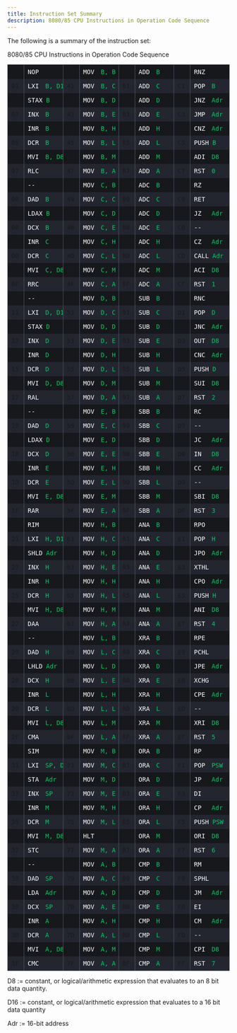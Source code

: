 ```yaml
---
title: Instruction Set Summary
description: 8080/85 CPU Instructions in Operation Code Sequence
---
```


The following is a summary of the instruction set:

8080/85 CPU Instructions in Operation Code Sequence

<div class="instruction-table">
  <div class="column">
  <div class="instruction">
    <span class="opcode">00</span>
    <span class="mnemonic">
      <span class="operation">NOP</span>
    </span>
  </div>

  <div class="instruction">
    <span class="opcode">01</span>
    <span class="mnemonic">
      <span class="operation">LXI</span>
      <span class="operands">B, D16</span>
    </span>
  </div>

  <div class="instruction">
    <span class="opcode">02</span>
    <span class="mnemonic">
      <span class="operation">STAX</span>
      <span class="operands">B</span>
    </span>
  </div>

  <div class="instruction">
    <span class="opcode">03</span>
    <span class="mnemonic">
      <span class="operation">INX</span>
      <span class="operands">B</span>
    </span>
  </div>

  <div class="instruction">
    <span class="opcode">04</span>
    <span class="mnemonic">
      <span class="operation">INR</span>
      <span class="operands">B</span>
    </span>
  </div>

  <div class="instruction">
    <span class="opcode">05</span>
    <span class="mnemonic">
      <span class="operation">DCR</span>
      <span class="operands">B</span>
    </span>
  </div>

  <div class="instruction">
    <span class="opcode">06</span>
    <span class="mnemonic">
      <span class="operation">MVI</span>
      <span class="operands">B, D8</span>
    </span>
  </div>

  <div class="instruction">
    <span class="opcode">07</span>
    <span class="mnemonic">
      <span class="operation">RLC</span>
    </span>
  </div>

  <div class="instruction">
    <span class="opcode">08</span>
    <span class="mnemonic">
      <span class="operation">--</span>
    </span>
  </div>

  <div class="instruction">
    <span class="opcode">09</span>
    <span class="mnemonic">
      <span class="operation">DAD</span>
      <span class="operands">B</span>
    </span>
  </div>

  <div class="instruction">
    <span class="opcode">0A</span>
    <span class="mnemonic">
      <span class="operation">LDAX</span>
      <span class="operands">B</span>
    </span>
  </div>

  <div class="instruction">
    <span class="opcode">0B</span>
    <span class="mnemonic">
      <span class="operation">DCX</span>
      <span class="operands">B</span>
    </span>
  </div>

  <div class="instruction">
    <span class="opcode">0C</span>
    <span class="mnemonic">
      <span class="operation">INR</span>
      <span class="operands">C</span>
    </span>
  </div>

  <div class="instruction">
    <span class="opcode">0D</span>
    <span class="mnemonic">
      <span class="operation">DCR</span>
      <span class="operands">C</span>
    </span>
  </div>

  <div class="instruction">
    <span class="opcode">0E</span>
    <span class="mnemonic">
      <span class="operation">MVI</span>
      <span class="operands">C, D8</span>
    </span>
  </div>

  <div class="instruction">
    <span class="opcode">0F</span>
    <span class="mnemonic">
      <span class="operation">RRC</span>
    </span>
  </div>

  <div class="instruction">
    <span class="opcode">10</span>
    <span class="mnemonic">
      <span class="operation">--</span>
    </span>
  </div>

  <div class="instruction">
    <span class="opcode">11</span>
    <span class="mnemonic">
      <span class="operation">LXI</span>
      <span class="operands">D, D16</span>
    </span>
  </div>

  <div class="instruction">
    <span class="opcode">12</span>
    <span class="mnemonic">
      <span class="operation">STAX</span>
      <span class="operands">D</span>
    </span>
  </div>

  <div class="instruction">
    <span class="opcode">13</span>
    <span class="mnemonic">
      <span class="operation">INX</span>
      <span class="operands">D</span>
    </span>
  </div>

  <div class="instruction">
    <span class="opcode">14</span>
    <span class="mnemonic">
      <span class="operation">INR</span>
      <span class="operands">D</span>
    </span>
  </div>

  <div class="instruction">
    <span class="opcode">15</span>
    <span class="mnemonic">
      <span class="operation">DCR</span>
      <span class="operands">D</span>
    </span>
  </div>

  <div class="instruction">
    <span class="opcode">16</span>
    <span class="mnemonic">
      <span class="operation">MVI</span>
      <span class="operands">D, D8</span>
    </span>
  </div>

  <div class="instruction">
    <span class="opcode">17</span>
    <span class="mnemonic">
      <span class="operation">RAL</span>
    </span>
  </div>

  <div class="instruction">
    <span class="opcode">18</span>
    <span class="mnemonic">
      <span class="operation">--</span>
    </span>
  </div>

  <div class="instruction">
    <span class="opcode">19</span>
    <span class="mnemonic">
      <span class="operation">DAD</span>
      <span class="operands">D</span>
    </span>
  </div>

  <div class="instruction">
    <span class="opcode">1A</span>
    <span class="mnemonic">
      <span class="operation">LDAX</span>
      <span class="operands">D</span>
    </span>
  </div>

  <div class="instruction">
    <span class="opcode">1B</span>
    <span class="mnemonic">
      <span class="operation">DCX</span>
      <span class="operands">D</span>
    </span>
  </div>

  <div class="instruction">
    <span class="opcode">1C</span>
    <span class="mnemonic">
      <span class="operation">INR</span>
      <span class="operands">E</span>
    </span>
  </div>

  <div class="instruction">
    <span class="opcode">1D</span>
    <span class="mnemonic">
      <span class="operation">DCR</span>
      <span class="operands">E</span>
    </span>
  </div>

  <div class="instruction">
    <span class="opcode">1E</span>
    <span class="mnemonic">
      <span class="operation">MVI</span>
      <span class="operands">E, D8</span>
    </span>
  </div>

  <div class="instruction">
    <span class="opcode">1F</span>
    <span class="mnemonic">
      <span class="operation">RAR</span>
    </span>
  </div>

  <div class="instruction">
    <span class="opcode">20</span>
    <span class="mnemonic">
      <span class="operation">RIM</span>
    </span>
  </div>

  <div class="instruction">
    <span class="opcode">21</span>
    <span class="mnemonic">
      <span class="operation">LXI</span>
      <span class="operands">H, D16</span>
    </span>
  </div>

  <div class="instruction">
    <span class="opcode">22</span>
    <span class="mnemonic">
      <span class="operation">SHLD</span>
      <span class="operands">Adr</span>
    </span>
  </div>

  <div class="instruction">
    <span class="opcode">23</span>
    <span class="mnemonic">
      <span class="operation">INX</span>
      <span class="operands">H</span>
    </span>
  </div>

  <div class="instruction">
    <span class="opcode">24</span>
    <span class="mnemonic">
      <span class="operation">INR</span>
      <span class="operands">H</span>
    </span>
  </div>

  <div class="instruction">
    <span class="opcode">25</span>
    <span class="mnemonic">
      <span class="operation">DCR</span>
      <span class="operands">H</span>
    </span>
  </div>

  <div class="instruction">
    <span class="opcode">26</span>
    <span class="mnemonic">
      <span class="operation">MVI</span>
      <span class="operands">H, D8</span>
    </span>
  </div>

  <div class="instruction">
    <span class="opcode">27</span>
    <span class="mnemonic">
      <span class="operation">DAA</span>
    </span>
  </div>

  <div class="instruction">
    <span class="opcode">28</span>
    <span class="mnemonic">
      <span class="operation">--</span>
    </span>
  </div>

  <div class="instruction">
    <span class="opcode">29</span>
    <span class="mnemonic">
      <span class="operation">DAD</span>
      <span class="operands">H</span>
    </span>
  </div>

  <div class="instruction">
    <span class="opcode">2A</span>
    <span class="mnemonic">
      <span class="operation">LHLD</span>
      <span class="operands">Adr</span>
    </span>
  </div>

  <div class="instruction">
    <span class="opcode">2B</span>
    <span class="mnemonic">
      <span class="operation">DCX</span>
      <span class="operands">H</span>
    </span>
  </div>

  <div class="instruction">
    <span class="opcode">2C</span>
    <span class="mnemonic">
      <span class="operation">INR</span>
      <span class="operands">L</span>
    </span>
  </div>

  <div class="instruction">
    <span class="opcode">2D</span>
    <span class="mnemonic">
      <span class="operation">DCR</span>
      <span class="operands">L</span>
    </span>
  </div>

  <div class="instruction">
    <span class="opcode">2E</span>
    <span class="mnemonic">
      <span class="operation">MVI</span>
      <span class="operands">L, D8</span>
    </span>
  </div>

  <div class="instruction">
    <span class="opcode">2F</span>
    <span class="mnemonic">
      <span class="operation">CMA</span>
    </span>
  </div>

  <div class="instruction">
    <span class="opcode">30</span>
    <span class="mnemonic">
      <span class="operation">SIM</span>
    </span>
  </div>

  <div class="instruction">
    <span class="opcode">31</span>
    <span class="mnemonic">
      <span class="operation">LXI</span>
      <span class="operands">SP, D16</span>
    </span>
  </div>

  <div class="instruction">
    <span class="opcode">32</span>
    <span class="mnemonic">
      <span class="operation">STA</span>
      <span class="operands">Adr</span>
    </span>
  </div>

  <div class="instruction">
    <span class="opcode">33</span>
    <span class="mnemonic">
      <span class="operation">INX</span>
      <span class="operands">SP</span>
    </span>
  </div>

  <div class="instruction">
    <span class="opcode">34</span>
    <span class="mnemonic">
      <span class="operation">INR</span>
      <span class="operands">M</span>
    </span>
  </div>

  <div class="instruction">
    <span class="opcode">35</span>
    <span class="mnemonic">
      <span class="operation">DCR</span>
      <span class="operands">M</span>
    </span>
  </div>

  <div class="instruction">
    <span class="opcode">36</span>
    <span class="mnemonic">
      <span class="operation">MVI</span>
      <span class="operands">M, D8</span>
    </span>
  </div>

  <div class="instruction">
    <span class="opcode">37</span>
    <span class="mnemonic">
      <span class="operation">STC</span>
    </span>
  </div>

  <div class="instruction">
    <span class="opcode">38</span>
    <span class="mnemonic">
      <span class="operation">--</span>
    </span>
  </div>

  <div class="instruction">
    <span class="opcode">39</span>
    <span class="mnemonic">
      <span class="operation">DAD</span>
      <span class="operands">SP</span>
    </span>
  </div>

  <div class="instruction">
    <span class="opcode">3A</span>
    <span class="mnemonic">
      <span class="operation">LDA</span>
      <span class="operands">Adr</span>
    </span>
  </div>

  <div class="instruction">
    <span class="opcode">3B</span>
    <span class="mnemonic">
      <span class="operation">DCX</span>
      <span class="operands">SP</span>
    </span>
  </div>

  <div class="instruction">
    <span class="opcode">3C</span>
    <span class="mnemonic">
      <span class="operation">INR</span>
      <span class="operands">A</span>
    </span>
  </div>

  <div class="instruction">
    <span class="opcode">3D</span>
    <span class="mnemonic">
      <span class="operation">DCR</span>
      <span class="operands">A</span>
    </span>
  </div>

  <div class="instruction">
    <span class="opcode">3E</span>
    <span class="mnemonic">
      <span class="operation">MVI</span>
      <span class="operands">A, D8</span>
    </span>
  </div>

  <div class="instruction">
    <span class="opcode">3F</span>
    <span class="mnemonic">
      <span class="operation">CMC</span>
    </span>
  </div>
  </div>

  <div class="column">
  <div class="instruction">
    <span class="opcode">40</span>
    <span class="mnemonic">
      <span class="operation">MOV</span>
      <span class="operands">B, B</span>
    </span>
  </div>

  <div class="instruction">
    <span class="opcode">41</span>
    <span class="mnemonic">
      <span class="operation">MOV</span>
      <span class="operands">B, C</span>
    </span>
  </div>

  <div class="instruction">
    <span class="opcode">42</span>
    <span class="mnemonic">
      <span class="operation">MOV</span>
      <span class="operands">B, D</span>
    </span>
  </div>

  <div class="instruction">
    <span class="opcode">43</span>
    <span class="mnemonic">
      <span class="operation">MOV</span>
      <span class="operands">B, E</span>
    </span>
  </div>

  <div class="instruction">
    <span class="opcode">44</span>
    <span class="mnemonic">
      <span class="operation">MOV</span>
      <span class="operands">B, H</span>
    </span>
  </div>

  <div class="instruction">
    <span class="opcode">45</span>
    <span class="mnemonic">
      <span class="operation">MOV</span>
      <span class="operands">B, L</span>
    </span>
  </div>

  <div class="instruction">
    <span class="opcode">46</span>
    <span class="mnemonic">
      <span class="operation">MOV</span>
      <span class="operands">B, M</span>
    </span>
  </div>

  <div class="instruction">
    <span class="opcode">47</span>
    <span class="mnemonic">
      <span class="operation">MOV</span>
      <span class="operands">B, A</span>
    </span>
  </div>

  <div class="instruction">
    <span class="opcode">48</span>
    <span class="mnemonic">
      <span class="operation">MOV</span>
      <span class="operands">C, B</span>
    </span>
  </div>

  <div class="instruction">
    <span class="opcode">49</span>
    <span class="mnemonic">
      <span class="operation">MOV</span>
      <span class="operands">C, C</span>
    </span>
  </div>

  <div class="instruction">
    <span class="opcode">4A</span>
    <span class="mnemonic">
      <span class="operation">MOV</span>
      <span class="operands">C, D</span>
    </span>
  </div>

  <div class="instruction">
    <span class="opcode">4B</span>
    <span class="mnemonic">
      <span class="operation">MOV</span>
      <span class="operands">C, E</span>
    </span>
  </div>

  <div class="instruction">
    <span class="opcode">4C</span>
    <span class="mnemonic">
      <span class="operation">MOV</span>
      <span class="operands">C, H</span>
    </span>
  </div>

  <div class="instruction">
    <span class="opcode">4D</span>
    <span class="mnemonic">
      <span class="operation">MOV</span>
      <span class="operands">C, L</span>
    </span>
  </div>

  <div class="instruction">
    <span class="opcode">4E</span>
    <span class="mnemonic">
      <span class="operation">MOV</span>
      <span class="operands">C, M</span>
    </span>
  </div>

  <div class="instruction">
    <span class="opcode">4F</span>
    <span class="mnemonic">
      <span class="operation">MOV</span>
      <span class="operands">C, A</span>
    </span>
  </div>

  <div class="instruction">
    <span class="opcode">50</span>
    <span class="mnemonic">
      <span class="operation">MOV</span>
      <span class="operands">D, B</span>
    </span>
  </div>

  <div class="instruction">
    <span class="opcode">51</span>
    <span class="mnemonic">
      <span class="operation">MOV</span>
      <span class="operands">D, C</span>
    </span>
  </div>

  <div class="instruction">
    <span class="opcode">52</span>
    <span class="mnemonic">
      <span class="operation">MOV</span>
      <span class="operands">D, D</span>
    </span>
  </div>

  <div class="instruction">
    <span class="opcode">53</span>
    <span class="mnemonic">
      <span class="operation">MOV</span>
      <span class="operands">D, E</span>
    </span>
  </div>

  <div class="instruction">
    <span class="opcode">54</span>
    <span class="mnemonic">
      <span class="operation">MOV</span>
      <span class="operands">D, H</span>
    </span>
  </div>

  <div class="instruction">
    <span class="opcode">55</span>
    <span class="mnemonic">
      <span class="operation">MOV</span>
      <span class="operands">D, L</span>
    </span>
  </div>

  <div class="instruction">
    <span class="opcode">56</span>
    <span class="mnemonic">
      <span class="operation">MOV</span>
      <span class="operands">D, M</span>
    </span>
  </div>

  <div class="instruction">
    <span class="opcode">57</span>
    <span class="mnemonic">
      <span class="operation">MOV</span>
      <span class="operands">D, A</span>
    </span>
  </div>

  <div class="instruction">
    <span class="opcode">58</span>
    <span class="mnemonic">
      <span class="operation">MOV</span>
      <span class="operands">E, B</span>
    </span>
  </div>

  <div class="instruction">
    <span class="opcode">59</span>
    <span class="mnemonic">
      <span class="operation">MOV</span>
      <span class="operands">E, C</span>
    </span>
  </div>

  <div class="instruction">
    <span class="opcode">5A</span>
    <span class="mnemonic">
      <span class="operation">MOV</span>
      <span class="operands">E, D</span>
    </span>
  </div>

  <div class="instruction">
    <span class="opcode">5B</span>
    <span class="mnemonic">
      <span class="operation">MOV</span>
      <span class="operands">E, E</span>
    </span>
  </div>

  <div class="instruction">
    <span class="opcode">5C</span>
    <span class="mnemonic">
      <span class="operation">MOV</span>
      <span class="operands">E, H</span>
    </span>
  </div>

  <div class="instruction">
    <span class="opcode">5D</span>
    <span class="mnemonic">
      <span class="operation">MOV</span>
      <span class="operands">E, L</span>
    </span>
  </div>

  <div class="instruction">
    <span class="opcode">5E</span>
    <span class="mnemonic">
      <span class="operation">MOV</span>
      <span class="operands">E, M</span>
    </span>
  </div>

  <div class="instruction">
    <span class="opcode">5F</span>
    <span class="mnemonic">
      <span class="operation">MOV</span>
      <span class="operands">E, A</span>
    </span>
  </div>

  <div class="instruction">
    <span class="opcode">60</span>
    <span class="mnemonic">
      <span class="operation">MOV</span>
      <span class="operands">H, B</span>
    </span>
  </div>

  <div class="instruction">
    <span class="opcode">61</span>
    <span class="mnemonic">
      <span class="operation">MOV</span>
      <span class="operands">H, C</span>
    </span>
  </div>

  <div class="instruction">
    <span class="opcode">62</span>
    <span class="mnemonic">
      <span class="operation">MOV</span>
      <span class="operands">H, D</span>
    </span>
  </div>

  <div class="instruction">
    <span class="opcode">63</span>
    <span class="mnemonic">
      <span class="operation">MOV</span>
      <span class="operands">H, E</span>
    </span>
  </div>

  <div class="instruction">
    <span class="opcode">64</span>
    <span class="mnemonic">
      <span class="operation">MOV</span>
      <span class="operands">H, H</span>
    </span>
  </div>

  <div class="instruction">
    <span class="opcode">65</span>
    <span class="mnemonic">
      <span class="operation">MOV</span>
      <span class="operands">H, L</span>
    </span>
  </div>

  <div class="instruction">
    <span class="opcode">66</span>
    <span class="mnemonic">
      <span class="operation">MOV</span>
      <span class="operands">H, M</span>
    </span>
  </div>

  <div class="instruction">
    <span class="opcode">67</span>
    <span class="mnemonic">
      <span class="operation">MOV</span>
      <span class="operands">H, A</span>
    </span>
  </div>

  <div class="instruction">
    <span class="opcode">68</span>
    <span class="mnemonic">
      <span class="operation">MOV</span>
      <span class="operands">L, B</span>
    </span>
  </div>

  <div class="instruction">
    <span class="opcode">69</span>
    <span class="mnemonic">
      <span class="operation">MOV</span>
      <span class="operands">L, C</span>
    </span>
  </div>

  <div class="instruction">
    <span class="opcode">6A</span>
    <span class="mnemonic">
      <span class="operation">MOV</span>
      <span class="operands">L, D</span>
    </span>
  </div>

  <div class="instruction">
    <span class="opcode">6B</span>
    <span class="mnemonic">
      <span class="operation">MOV</span>
      <span class="operands">L, E</span>
    </span>
  </div>

  <div class="instruction">
    <span class="opcode">6C</span>
    <span class="mnemonic">
      <span class="operation">MOV</span>
      <span class="operands">L, H</span>
    </span>
  </div>

  <div class="instruction">
    <span class="opcode">6D</span>
    <span class="mnemonic">
      <span class="operation">MOV</span>
      <span class="operands">L, L</span>
    </span>
  </div>

  <div class="instruction">
    <span class="opcode">6E</span>
    <span class="mnemonic">
      <span class="operation">MOV</span>
      <span class="operands">L, M</span>
    </span>
  </div>

  <div class="instruction">
    <span class="opcode">6F</span>
    <span class="mnemonic">
      <span class="operation">MOV</span>
      <span class="operands">L, A</span>
    </span>
  </div>

  <div class="instruction">
    <span class="opcode">70</span>
    <span class="mnemonic">
      <span class="operation">MOV</span>
      <span class="operands">M, B</span>
    </span>
  </div>

  <div class="instruction">
    <span class="opcode">71</span>
    <span class="mnemonic">
      <span class="operation">MOV</span>
      <span class="operands">M, C</span>
    </span>
  </div>

  <div class="instruction">
    <span class="opcode">72</span>
    <span class="mnemonic">
      <span class="operation">MOV</span>
      <span class="operands">M, D</span>
    </span>
  </div>

  <div class="instruction">
    <span class="opcode">73</span>
    <span class="mnemonic">
      <span class="operation">MOV</span>
      <span class="operands">M, E</span>
    </span>
  </div>

  <div class="instruction">
    <span class="opcode">74</span>
    <span class="mnemonic">
      <span class="operation">MOV</span>
      <span class="operands">M, H</span>
    </span>
  </div>

  <div class="instruction">
    <span class="opcode">75</span>
    <span class="mnemonic">
      <span class="operation">MOV</span>
      <span class="operands">M, L</span>
    </span>
  </div>

  <div class="instruction">
    <span class="opcode">76</span>
    <span class="mnemonic">
      <span class="operation">HLT</span>
    </span>
  </div>

  <div class="instruction">
    <span class="opcode">77</span>
    <span class="mnemonic">
      <span class="operation">MOV</span>
      <span class="operands">M, A</span>
    </span>
  </div>

  <div class="instruction">
    <span class="opcode">78</span>
    <span class="mnemonic">
      <span class="operation">MOV</span>
      <span class="operands">A, B</span>
    </span>
  </div>

  <div class="instruction">
    <span class="opcode">79</span>
    <span class="mnemonic">
      <span class="operation">MOV</span>
      <span class="operands">A, C</span>
    </span>
  </div>

  <div class="instruction">
    <span class="opcode">7A</span>
    <span class="mnemonic">
      <span class="operation">MOV</span>
      <span class="operands">A, D</span>
    </span>
  </div>

  <div class="instruction">
    <span class="opcode">7B</span>
    <span class="mnemonic">
      <span class="operation">MOV</span>
      <span class="operands">A, E</span>
    </span>
  </div>

  <div class="instruction">
    <span class="opcode">7C</span>
    <span class="mnemonic">
      <span class="operation">MOV</span>
      <span class="operands">A, H</span>
    </span>
  </div>

  <div class="instruction">
    <span class="opcode">7D</span>
    <span class="mnemonic">
      <span class="operation">MOV</span>
      <span class="operands">A, L</span>
    </span>
  </div>

  <div class="instruction">
    <span class="opcode">7E</span>
    <span class="mnemonic">
      <span class="operation">MOV</span>
      <span class="operands">A, M</span>
    </span>
  </div>

  <div class="instruction">
    <span class="opcode">7F</span>
    <span class="mnemonic">
      <span class="operation">MOV</span>
      <span class="operands">A, A</span>
    </span>
  </div>
  </div>

  <div class="column">
  <div class="instruction">
    <span class="opcode">80</span>
    <span class="mnemonic">
      <span class="operation">ADD</span>
      <span class="operands">B</span>
    </span>
  </div>

  <div class="instruction">
    <span class="opcode">81</span>
    <span class="mnemonic">
      <span class="operation">ADD</span>
      <span class="operands">C</span>
    </span>
  </div>

  <div class="instruction">
    <span class="opcode">82</span>
    <span class="mnemonic">
      <span class="operation">ADD</span>
      <span class="operands">D</span>
    </span>
  </div>

  <div class="instruction">
    <span class="opcode">83</span>
    <span class="mnemonic">
      <span class="operation">ADD</span>
      <span class="operands">E</span>
    </span>
  </div>

  <div class="instruction">
    <span class="opcode">84</span>
    <span class="mnemonic">
      <span class="operation">ADD</span>
      <span class="operands">H</span>
    </span>
  </div>

  <div class="instruction">
    <span class="opcode">85</span>
    <span class="mnemonic">
      <span class="operation">ADD</span>
      <span class="operands">L</span>
    </span>
  </div>

  <div class="instruction">
    <span class="opcode">86</span>
    <span class="mnemonic">
      <span class="operation">ADD</span>
      <span class="operands">M</span>
    </span>
  </div>

  <div class="instruction">
    <span class="opcode">87</span>
    <span class="mnemonic">
      <span class="operation">ADD</span>
      <span class="operands">A</span>
    </span>
  </div>

  <div class="instruction">
    <span class="opcode">88</span>
    <span class="mnemonic">
      <span class="operation">ADC</span>
      <span class="operands">B</span>
    </span>
  </div>

  <div class="instruction">
    <span class="opcode">89</span>
    <span class="mnemonic">
      <span class="operation">ADC</span>
      <span class="operands">C</span>
    </span>
  </div>

  <div class="instruction">
    <span class="opcode">8A</span>
    <span class="mnemonic">
      <span class="operation">ADC</span>
      <span class="operands">D</span>
    </span>
  </div>

  <div class="instruction">
    <span class="opcode">8B</span>
    <span class="mnemonic">
      <span class="operation">ADC</span>
      <span class="operands">E</span>
    </span>
  </div>

  <div class="instruction">
    <span class="opcode">8C</span>
    <span class="mnemonic">
      <span class="operation">ADC</span>
      <span class="operands">H</span>
    </span>
  </div>

  <div class="instruction">
    <span class="opcode">8D</span>
    <span class="mnemonic">
      <span class="operation">ADC</span>
      <span class="operands">L</span>
    </span>
  </div>

  <div class="instruction">
    <span class="opcode">8E</span>
    <span class="mnemonic">
      <span class="operation">ADC</span>
      <span class="operands">M</span>
    </span>
  </div>

  <div class="instruction">
    <span class="opcode">8F</span>
    <span class="mnemonic">
      <span class="operation">ADC</span>
      <span class="operands">A</span>
    </span>
  </div>

  <div class="instruction">
    <span class="opcode">90</span>
    <span class="mnemonic">
      <span class="operation">SUB</span>
      <span class="operands">B</span>
    </span>
  </div>

  <div class="instruction">
    <span class="opcode">91</span>
    <span class="mnemonic">
      <span class="operation">SUB</span>
      <span class="operands">C</span>
    </span>
  </div>

  <div class="instruction">
    <span class="opcode">92</span>
    <span class="mnemonic">
      <span class="operation">SUB</span>
      <span class="operands">D</span>
    </span>
  </div>

  <div class="instruction">
    <span class="opcode">93</span>
    <span class="mnemonic">
      <span class="operation">SUB</span>
      <span class="operands">E</span>
    </span>
  </div>

  <div class="instruction">
    <span class="opcode">94</span>
    <span class="mnemonic">
      <span class="operation">SUB</span>
      <span class="operands">H</span>
    </span>
  </div>

  <div class="instruction">
    <span class="opcode">95</span>
    <span class="mnemonic">
      <span class="operation">SUB</span>
      <span class="operands">L</span>
    </span>
  </div>

  <div class="instruction">
    <span class="opcode">96</span>
    <span class="mnemonic">
      <span class="operation">SUB</span>
      <span class="operands">M</span>
    </span>
  </div>

  <div class="instruction">
    <span class="opcode">97</span>
    <span class="mnemonic">
      <span class="operation">SUB</span>
      <span class="operands">A</span>
    </span>
  </div>

  <div class="instruction">
    <span class="opcode">98</span>
    <span class="mnemonic">
      <span class="operation">SBB</span>
      <span class="operands">B</span>
    </span>
  </div>

  <div class="instruction">
    <span class="opcode">99</span>
    <span class="mnemonic">
      <span class="operation">SBB</span>
      <span class="operands">C</span>
    </span>
  </div>

  <div class="instruction">
    <span class="opcode">9A</span>
    <span class="mnemonic">
      <span class="operation">SBB</span>
      <span class="operands">D</span>
    </span>
  </div>

  <div class="instruction">
    <span class="opcode">9B</span>
    <span class="mnemonic">
      <span class="operation">SBB</span>
      <span class="operands">E</span>
    </span>
  </div>

  <div class="instruction">
    <span class="opcode">9C</span>
    <span class="mnemonic">
      <span class="operation">SBB</span>
      <span class="operands">H</span>
    </span>
  </div>

  <div class="instruction">
    <span class="opcode">9D</span>
    <span class="mnemonic">
      <span class="operation">SBB</span>
      <span class="operands">L</span>
    </span>
  </div>

  <div class="instruction">
    <span class="opcode">9E</span>
    <span class="mnemonic">
      <span class="operation">SBB</span>
      <span class="operands">M</span>
    </span>
  </div>

  <div class="instruction">
    <span class="opcode">9F</span>
    <span class="mnemonic">
      <span class="operation">SBB</span>
      <span class="operands">A</span>
    </span>
  </div>

  <div class="instruction">
    <span class="opcode">A0</span>
    <span class="mnemonic">
      <span class="operation">ANA</span>
      <span class="operands">B</span>
    </span>
  </div>

  <div class="instruction">
    <span class="opcode">A1</span>
    <span class="mnemonic">
      <span class="operation">ANA</span>
      <span class="operands">C</span>
    </span>
  </div>

  <div class="instruction">
    <span class="opcode">A2</span>
    <span class="mnemonic">
      <span class="operation">ANA</span>
      <span class="operands">D</span>
    </span>
  </div>

  <div class="instruction">
    <span class="opcode">A3</span>
    <span class="mnemonic">
      <span class="operation">ANA</span>
      <span class="operands">E</span>
    </span>
  </div>

  <div class="instruction">
    <span class="opcode">A4</span>
    <span class="mnemonic">
      <span class="operation">ANA</span>
      <span class="operands">H</span>
    </span>
  </div>

  <div class="instruction">
    <span class="opcode">A5</span>
    <span class="mnemonic">
      <span class="operation">ANA</span>
      <span class="operands">L</span>
    </span>
  </div>

  <div class="instruction">
    <span class="opcode">A6</span>
    <span class="mnemonic">
      <span class="operation">ANA</span>
      <span class="operands">M</span>
    </span>
  </div>

  <div class="instruction">
    <span class="opcode">A7</span>
    <span class="mnemonic">
      <span class="operation">ANA</span>
      <span class="operands">A</span>
    </span>
  </div>

  <div class="instruction">
    <span class="opcode">A8</span>
    <span class="mnemonic">
      <span class="operation">XRA</span>
      <span class="operands">B</span>
    </span>
  </div>

  <div class="instruction">
    <span class="opcode">A9</span>
    <span class="mnemonic">
      <span class="operation">XRA</span>
      <span class="operands">C</span>
    </span>
  </div>

  <div class="instruction">
    <span class="opcode">AA</span>
    <span class="mnemonic">
      <span class="operation">XRA</span>
      <span class="operands">D</span>
    </span>
  </div>

  <div class="instruction">
    <span class="opcode">AB</span>
    <span class="mnemonic">
      <span class="operation">XRA</span>
      <span class="operands">E</span>
    </span>
  </div>

  <div class="instruction">
    <span class="opcode">AC</span>
    <span class="mnemonic">
      <span class="operation">XRA</span>
      <span class="operands">H</span>
    </span>
  </div>

  <div class="instruction">
    <span class="opcode">AD</span>
    <span class="mnemonic">
      <span class="operation">XRA</span>
      <span class="operands">L</span>
    </span>
  </div>

  <div class="instruction">
    <span class="opcode">AE</span>
    <span class="mnemonic">
      <span class="operation">XRA</span>
      <span class="operands">M</span>
    </span>
  </div>

  <div class="instruction">
    <span class="opcode">AF</span>
    <span class="mnemonic">
      <span class="operation">XRA</span>
      <span class="operands">A</span>
    </span>
  </div>

  <div class="instruction">
    <span class="opcode">B0</span>
    <span class="mnemonic">
      <span class="operation">ORA</span>
      <span class="operands">B</span>
    </span>
  </div>

  <div class="instruction">
    <span class="opcode">B1</span>
    <span class="mnemonic">
      <span class="operation">ORA</span>
      <span class="operands">C</span>
    </span>
  </div>

  <div class="instruction">
    <span class="opcode">B2</span>
    <span class="mnemonic">
      <span class="operation">ORA</span>
      <span class="operands">D</span>
    </span>
  </div>

  <div class="instruction">
    <span class="opcode">B3</span>
    <span class="mnemonic">
      <span class="operation">ORA</span>
      <span class="operands">E</span>
    </span>
  </div>

  <div class="instruction">
    <span class="opcode">B4</span>
    <span class="mnemonic">
      <span class="operation">ORA</span>
      <span class="operands">H</span>
    </span>
  </div>

  <div class="instruction">
    <span class="opcode">B5</span>
    <span class="mnemonic">
      <span class="operation">ORA</span>
      <span class="operands">L</span>
    </span>
  </div>

  <div class="instruction">
    <span class="opcode">B6</span>
    <span class="mnemonic">
      <span class="operation">ORA</span>
      <span class="operands">M</span>
    </span>
  </div>

  <div class="instruction">
    <span class="opcode">B7</span>
    <span class="mnemonic">
      <span class="operation">ORA</span>
      <span class="operands">A</span>
    </span>
  </div>

  <div class="instruction">
    <span class="opcode">B8</span>
    <span class="mnemonic">
      <span class="operation">CMP</span>
      <span class="operands">B</span>
    </span>
  </div>

  <div class="instruction">
    <span class="opcode">B9</span>
    <span class="mnemonic">
      <span class="operation">CMP</span>
      <span class="operands">C</span>
    </span>
  </div>

  <div class="instruction">
    <span class="opcode">BA</span>
    <span class="mnemonic">
      <span class="operation">CMP</span>
      <span class="operands">D</span>
    </span>
  </div>

  <div class="instruction">
    <span class="opcode">BB</span>
    <span class="mnemonic">
      <span class="operation">CMP</span>
      <span class="operands">E</span>
    </span>
  </div>

  <div class="instruction">
    <span class="opcode">BC</span>
    <span class="mnemonic">
      <span class="operation">CMP</span>
      <span class="operands">H</span>
    </span>
  </div>

  <div class="instruction">
    <span class="opcode">BD</span>
    <span class="mnemonic">
      <span class="operation">CMP</span>
      <span class="operands">L</span>
    </span>
  </div>

  <div class="instruction">
    <span class="opcode">BE</span>
    <span class="mnemonic">
      <span class="operation">CMP</span>
      <span class="operands">M</span>
    </span>
  </div>

  <div class="instruction">
    <span class="opcode">BF</span>
    <span class="mnemonic">
      <span class="operation">CMP</span>
      <span class="operands">A</span>
    </span>
  </div>
  </div>

  <div class="column">
  <div class="instruction">
    <span class="opcode">C0</span>
    <span class="mnemonic">
      <span class="operation">RNZ</span>
    </span>
  </div>

  <div class="instruction">
    <span class="opcode">C1</span>
    <span class="mnemonic">
      <span class="operation">POP</span>
      <span class="operands">B</span>
    </span>
  </div>

  <div class="instruction">
    <span class="opcode">C2</span>
    <span class="mnemonic">
      <span class="operation">JNZ</span>
      <span class="operands">Adr</span>
    </span>
  </div>

  <div class="instruction">
    <span class="opcode">C3</span>
    <span class="mnemonic">
      <span class="operation">JMP</span>
      <span class="operands">Adr</span>
    </span>
  </div>

  <div class="instruction">
    <span class="opcode">C4</span>
    <span class="mnemonic">
      <span class="operation">CNZ</span>
      <span class="operands">Adr</span>
    </span>
  </div>

  <div class="instruction">
    <span class="opcode">C5</span>
    <span class="mnemonic">
      <span class="operation">PUSH</span>
      <span class="operands">B</span>
    </span>
  </div>

  <div class="instruction">
    <span class="opcode">C6</span>
    <span class="mnemonic">
      <span class="operation">ADI</span>
      <span class="operands">D8</span>
    </span>
  </div>

  <div class="instruction">
    <span class="opcode">C7</span>
    <span class="mnemonic">
      <span class="operation">RST</span>
      <span class="operands">0</span>
    </span>
  </div>

  <div class="instruction">
    <span class="opcode">C8</span>
    <span class="mnemonic">
      <span class="operation">RZ</span>
    </span>
  </div>

  <div class="instruction">
    <span class="opcode">C9</span>
    <span class="mnemonic">
      <span class="operation">RET</span>
    </span>
  </div>

  <div class="instruction">
    <span class="opcode">CA</span>
    <span class="mnemonic">
      <span class="operation">JZ</span>
      <span class="operands">Adr</span>
    </span>
  </div>

  <div class="instruction">
    <span class="opcode">CB</span>
    <span class="mnemonic">
      <span class="operation">--</span>
    </span>
  </div>

  <div class="instruction">
    <span class="opcode">CC</span>
    <span class="mnemonic">
      <span class="operation">CZ</span>
      <span class="operands">Adr</span>
    </span>
  </div>

  <div class="instruction">
    <span class="opcode">CD</span>
    <span class="mnemonic">
      <span class="operation">CALL</span>
      <span class="operands">Adr</span>
    </span>
  </div>

  <div class="instruction">
    <span class="opcode">CE</span>
    <span class="mnemonic">
      <span class="operation">ACI</span>
      <span class="operands">D8</span>
    </span>
  </div>

  <div class="instruction">
    <span class="opcode">CF</span>
    <span class="mnemonic">
      <span class="operation">RST</span>
      <span class="operands">1</span>
    </span>
  </div>

  <div class="instruction">
    <span class="opcode">D0</span>
    <span class="mnemonic">
      <span class="operation">RNC</span>
    </span>
  </div>

  <div class="instruction">
    <span class="opcode">D1</span>
    <span class="mnemonic">
      <span class="operation">POP</span>
      <span class="operands">D</span>
    </span>
  </div>

  <div class="instruction">
    <span class="opcode">D2</span>
    <span class="mnemonic">
      <span class="operation">JNC</span>
      <span class="operands">Adr</span>
    </span>
  </div>

  <div class="instruction">
    <span class="opcode">D3</span>
    <span class="mnemonic">
      <span class="operation">OUT</span>
      <span class="operands">D8</span>
    </span>
  </div>

  <div class="instruction">
    <span class="opcode">D4</span>
    <span class="mnemonic">
      <span class="operation">CNC</span>
      <span class="operands">Adr</span>
    </span>
  </div>

  <div class="instruction">
    <span class="opcode">D5</span>
    <span class="mnemonic">
      <span class="operation">PUSH</span>
      <span class="operands">D</span>
    </span>
  </div>

  <div class="instruction">
    <span class="opcode">D6</span>
    <span class="mnemonic">
      <span class="operation">SUI</span>
      <span class="operands">D8</span>
    </span>
  </div>

  <div class="instruction">
    <span class="opcode">D7</span>
    <span class="mnemonic">
      <span class="operation">RST</span>
      <span class="operands">2</span>
    </span>
  </div>

  <div class="instruction">
    <span class="opcode">D8</span>
    <span class="mnemonic">
      <span class="operation">RC</span>
    </span>
  </div>

  <div class="instruction">
    <span class="opcode">D9</span>
    <span class="mnemonic">
      <span class="operation">--</span>
    </span>
  </div>

  <div class="instruction">
    <span class="opcode">DA</span>
    <span class="mnemonic">
      <span class="operation">JC</span>
      <span class="operands">Adr</span>
    </span>
  </div>

  <div class="instruction">
    <span class="opcode">DB</span>
    <span class="mnemonic">
      <span class="operation">IN</span>
      <span class="operands">D8</span>
    </span>
  </div>

  <div class="instruction">
    <span class="opcode">DC</span>
    <span class="mnemonic">
      <span class="operation">CC</span>
      <span class="operands">Adr</span>
    </span>
  </div>

  <div class="instruction">
    <span class="opcode">DD</span>
    <span class="mnemonic">
      <span class="operation">--</span>
    </span>
  </div>

  <div class="instruction">
    <span class="opcode">DE</span>
    <span class="mnemonic">
      <span class="operation">SBI</span>
      <span class="operands">D8</span>
    </span>
  </div>

  <div class="instruction">
    <span class="opcode">DF</span>
    <span class="mnemonic">
      <span class="operation">RST</span>
      <span class="operands">3</span>
    </span>
  </div>

  <div class="instruction">
    <span class="opcode">E0</span>
    <span class="mnemonic">
      <span class="operation">RPO</span>
    </span>
  </div>

  <div class="instruction">
    <span class="opcode">E1</span>
    <span class="mnemonic">
      <span class="operation">POP</span>
      <span class="operands">H</span>
    </span>
  </div>

  <div class="instruction">
    <span class="opcode">E2</span>
    <span class="mnemonic">
      <span class="operation">JPO</span>
      <span class="operands">Adr</span>
    </span>
  </div>

  <div class="instruction">
    <span class="opcode">E3</span>
    <span class="mnemonic">
      <span class="operation">XTHL</span>
    </span>
  </div>

  <div class="instruction">
    <span class="opcode">E4</span>
    <span class="mnemonic">
      <span class="operation">CPO</span>
      <span class="operands">Adr</span>
    </span>
  </div>

  <div class="instruction">
    <span class="opcode">E5</span>
    <span class="mnemonic">
      <span class="operation">PUSH</span>
      <span class="operands">H</span>
    </span>
  </div>

  <div class="instruction">
    <span class="opcode">E6</span>
    <span class="mnemonic">
      <span class="operation">ANI</span>
      <span class="operands">D8</span>
    </span>
  </div>

  <div class="instruction">
    <span class="opcode">E7</span>
    <span class="mnemonic">
      <span class="operation">RST</span>
      <span class="operands">4</span>
    </span>
  </div>

  <div class="instruction">
    <span class="opcode">E8</span>
    <span class="mnemonic">
      <span class="operation">RPE</span>
    </span>
  </div>

  <div class="instruction">
    <span class="opcode">E9</span>
    <span class="mnemonic">
      <span class="operation">PCHL</span>
    </span>
  </div>

  <div class="instruction">
    <span class="opcode">EA</span>
    <span class="mnemonic">
      <span class="operation">JPE</span>
      <span class="operands">Adr</span>
    </span>
  </div>

  <div class="instruction">
    <span class="opcode">EB</span>
    <span class="mnemonic">
      <span class="operation">XCHG</span>
    </span>
  </div>

  <div class="instruction">
    <span class="opcode">EC</span>
    <span class="mnemonic">
      <span class="operation">CPE</span>
      <span class="operands">Adr</span>
    </span>
  </div>

  <div class="instruction">
    <span class="opcode">ED</span>
    <span class="mnemonic">
      <span class="operation">--</span>
    </span>
  </div>

  <div class="instruction">
    <span class="opcode">EE</span>
    <span class="mnemonic">
      <span class="operation">XRI</span>
      <span class="operands">D8</span>
    </span>
  </div>

  <div class="instruction">
    <span class="opcode">EF</span>
    <span class="mnemonic">
      <span class="operation">RST</span>
      <span class="operands">5</span>
    </span>
  </div>

  <div class="instruction">
    <span class="opcode">F0</span>
    <span class="mnemonic">
      <span class="operation">RP</span>
    </span>
  </div>

  <div class="instruction">
    <span class="opcode">F1</span>
    <span class="mnemonic">
      <span class="operation">POP</span>
      <span class="operands">PSW</span>
    </span>
  </div>

  <div class="instruction">
    <span class="opcode">F2</span>
    <span class="mnemonic">
      <span class="operation">JP</span>
      <span class="operands">Adr</span>
    </span>
  </div>

  <div class="instruction">
    <span class="opcode">F3</span>
    <span class="mnemonic">
      <span class="operation">DI</span>
    </span>
  </div>

  <div class="instruction">
    <span class="opcode">F4</span>
    <span class="mnemonic">
      <span class="operation">CP</span>
      <span class="operands">Adr</span>
    </span>
  </div>

  <div class="instruction">
    <span class="opcode">F5</span>
    <span class="mnemonic">
      <span class="operation">PUSH</span>
      <span class="operands">PSW</span>
    </span>
  </div>

  <div class="instruction">
    <span class="opcode">F6</span>
    <span class="mnemonic">
      <span class="operation">ORI</span>
      <span class="operands">D8</span>
    </span>
  </div>

  <div class="instruction">
    <span class="opcode">F7</span>
    <span class="mnemonic">
      <span class="operation">RST</span>
      <span class="operands">6</span>
    </span>
  </div>

  <div class="instruction">
    <span class="opcode">F8</span>
    <span class="mnemonic">
      <span class="operation">RM</span>
    </span>
  </div>

  <div class="instruction">
    <span class="opcode">F9</span>
    <span class="mnemonic">
      <span class="operation">SPHL</span>
    </span>
  </div>

  <div class="instruction">
    <span class="opcode">FA</span>
    <span class="mnemonic">
      <span class="operation">JM</span>
      <span class="operands">Adr</span>
    </span>
  </div>

  <div class="instruction">
    <span class="opcode">FB</span>
    <span class="mnemonic">
      <span class="operation">EI</span>
    </span>
  </div>

  <div class="instruction">
    <span class="opcode">FC</span>
    <span class="mnemonic">
      <span class="operation">CM</span>
      <span class="operands">Adr</span>
    </span>
  </div>

  <div class="instruction">
    <span class="opcode">FD</span>
    <span class="mnemonic">
      <span class="operation">--</span>
    </span>
  </div>

  <div class="instruction">
    <span class="opcode">FE</span>
    <span class="mnemonic">
      <span class="operation">CPI</span>
      <span class="operands">D8</span>
    </span>
  </div>

  <div class="instruction">
    <span class="opcode">FF</span>
    <span class="mnemonic">
      <span class="operation">RST</span>
      <span class="operands">7</span>
    </span>
  </div>
  </div>
</div>

D8 := constant, or logical/arithmetic expression that evaluates to an 8 bit data quantity.

D16 := constant, or logical/arithmetic expression that evaluates to a 16 bit data quantity

Adr := 16-bit address

<style>
    .instruction-table {
        /*
        column-count: 4;
        column-gap: 0rem;
        */
        display: grid;
        grid-template-columns: repeat(4, 1fr); /* 4 columns */
        max-width: 1000px;
        margin: 0 auto;
        font-family: monospace;
        border-right: 1px solid rgb(75, 85, 99);
        border-top: 1px solid rgb(75, 85, 99);
        border-bottom: 1px solid rgb(75, 85, 99);
    }

    .column {
      margin: 0 !important;
    }

    .instruction {
      display: flex;
      align-items: center;
      gap: 0.2rem;
      padding: 0 0.5rem;
      margin: 0 !important;
      border-left: 1px solid rgb(75, 85, 99);
    }

    .operation {
      min-width: 2rem;
    }

    .operands {
      min-width: 4rem;
    }

    .mnemonic {
      display: flex;
      gap: 0.5rem;
      break-inside: avoid;
      padding: 0.5rem 0.5rem;
      margin-top: 0 !important;
      margin-left: 0.5rem;
      border-left: 1px solid rgb(75, 85, 99);
    }

    .opcode {
      border-radius: 3px;
    }

    .mnemonic {
        text-align: left;
        color: #fff;
        flex-grow: 1;
    }

    .operands {
        color: #00cc66;
    }

    .instruction:nth-child(2n) {
        background-color: #23262f;
    }

    .instruction:nth-child(2n + 1) {
        background-color: #17181c;
    }
</style>
